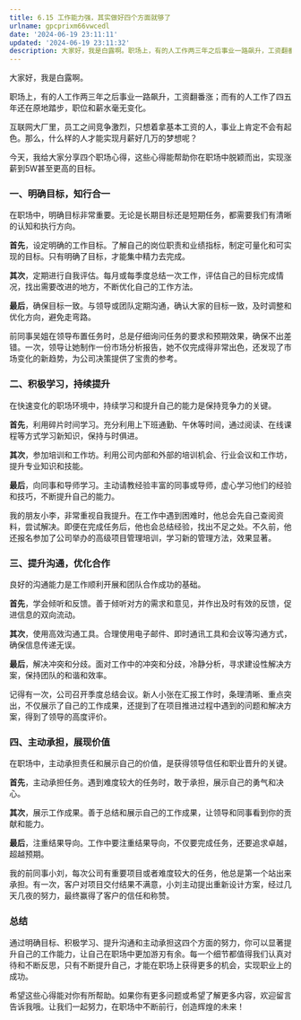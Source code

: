 ```yaml
---
title: 6.15 工作能力强，其实做好四个方面就够了
urlname: gpcprixm66vwcedl
date: '2024-06-19 23:11:11'
updated: '2024-06-19 23:11:32'
description: 大家好，我是白露啊。职场上，有的人工作两三年之后事业一路飙升，工资翻番涨；而有的人工作了四五年还在原地踏步，职位和薪水毫无变化。互联网大厂里，员工之间竞争激烈，只想着拿基本工资的人，事业上肯定不会有起色。那么，什么样的人才能实现月薪好几万的梦想呢？今天，我给大家分享四个职场心得，这些心得能帮助...
---
```

大家好，我是白露啊。

职场上，有的人工作两三年之后事业一路飙升，工资翻番涨；而有的人工作了四五年还在原地踏步，职位和薪水毫无变化。

互联网大厂里，员工之间竞争激烈，只想着拿基本工资的人，事业上肯定不会有起色。那么，什么样的人才能实现月薪好几万的梦想呢？

今天，我给大家分享四个职场心得，这些心得能帮助你在职场中脱颖而出，实现涨薪到5W甚至更高的目标。

### 一、明确目标，知行合一

在职场中，明确目标非常重要。无论是长期目标还是短期任务，都需要我们有清晰的认知和执行方向。

**首先**，设定明确的工作目标。了解自己的岗位职责和业绩指标，制定可量化和可实现的目标。只有明确了目标，才能集中精力去完成。

**其次**，定期进行自我评估。每月或每季度总结一次工作，评估自己的目标完成情况，找出需要改进的地方，不断优化自己的工作方法。

**最后**，确保目标一致。与领导或团队定期沟通，确认大家的目标一致，及时调整和优化方向，避免走弯路。

前同事吴姐在领导布置任务时，总是仔细询问任务的要求和预期效果，确保不出差错。一次，领导让她制作一份市场分析报告，她不仅完成得非常出色，还发现了市场变化的新趋势，为公司决策提供了宝贵的参考。

### 二、积极学习，持续提升

在快速变化的职场环境中，持续学习和提升自己的能力是保持竞争力的关键。

**首先**，利用碎片时间学习。充分利用上下班通勤、午休等时间，通过阅读、在线课程等方式学习新知识，保持与时俱进。

**其次**，参加培训和工作坊。利用公司内部和外部的培训机会、行业会议和工作坊，提升专业知识和技能。

**最后**，向同事和导师学习。主动请教经验丰富的同事或导师，虚心学习他们的经验和技巧，不断提升自己的能力。

我的朋友小李，非常重视自我提升。在工作中遇到困难时，他总会先自己查阅资料，尝试解决。即便在完成任务后，他也会总结经验，找出不足之处。不久前，他还报名参加了公司举办的高级项目管理培训，学习新的管理方法，效果显著。

### 三、提升沟通，优化合作

良好的沟通能力是工作顺利开展和团队合作成功的基础。

**首先**，学会倾听和反馈。善于倾听对方的需求和意见，并作出及时有效的反馈，促进信息的双向流动。

**其次**，使用高效沟通工具。合理使用电子邮件、即时通讯工具和会议等沟通方式，确保信息传递无误。

**最后**，解决冲突和分歧。面对工作中的冲突和分歧，冷静分析，寻求建设性解决方案，保持团队的和谐和效率。

记得有一次，公司召开季度总结会议。新人小张在汇报工作时，条理清晰、重点突出，不仅展示了自己的工作成果，还提到了在项目推进过程中遇到的问题和解决方案，得到了领导的高度评价。

### 四、主动承担，展现价值

在职场中，主动承担责任和展示自己的价值，是获得领导信任和职业晋升的关键。

**首先**，主动承担任务。遇到难度较大的任务时，敢于承担，展示自己的勇气和决心。

**其次**，展示工作成果。善于总结和展示自己的工作成果，让领导和同事看到你的贡献和能力。

**最后**，注重结果导向。工作中要注重结果导向，不仅要完成任务，还要追求卓越，超越预期。

我的前同事小刘，每次公司有重要项目或者难度较大的任务，他总是第一个站出来承担。有一次，客户对项目交付结果不满意，小刘主动提出重新设计方案，经过几天几夜的努力，最终赢得了客户的信任和称赞。

### 总结

通过明确目标、积极学习、提升沟通和主动承担这四个方面的努力，你可以显著提升自己的工作能力，让自己在职场中更加游刃有余。每一个细节都值得我们认真对待和不断反思，只有不断提升自己，才能在职场上获得更多的机会，实现职业上的成功。

希望这些心得能对你有所帮助。如果你有更多问题或希望了解更多内容，欢迎留言告诉我哦。让我们一起努力，在职场中不断前行，创造辉煌的未来！

